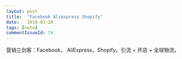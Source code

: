 ```yaml
---
layout: post
title:  "Facebook Aliexpress Shopify"
date:   2018-03-20
tags: [note]
commentIssueId: 74
---
```


营销三剑客：Facebook， AliExpress，Shopify。引流 + 开店 + 全球物流。